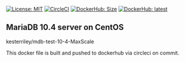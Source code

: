 [![License: MIT](https://img.shields.io/badge/License-MIT-yellow.svg)](https://opensource.org/licenses/MIT) [![CircleCI](https://circleci.com/gh/kesterriley/mariadb-server-dockerfile.svg?style=shield&circle-token=f24991fca56348b773d25ccc13661125db27c352)](https://circleci.com/gh/kesterriley/mariadb-server-dockerfile) [![DockerHub: Size](https://img.shields.io/docker/image-size/kesterriley/mdb-test-10-4-maxscale.svg?sort=semver)](https://hub.docker.com/repository/docker/kesterriley/mdb-test-10-4-server/) [![DockerHub: latest](https://img.shields.io/docker/v/kesterriley/mdb-test-10-4-maxscale.svg?sort=semver)](https://hub.docker.com/repository/docker/kesterriley/mdb-test-10-4-server/)


## MariaDB 10.4 server on CentOS



kesterriley/mdb-test-10-4-MaxScale

This docker file is built and pushed to dockerhub via circleci on commit.
